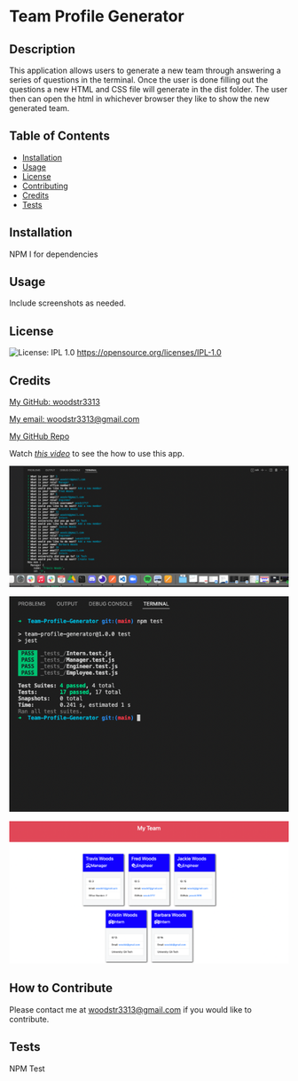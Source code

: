 # Team Profile Generator

## Description
  This application allows users to generate a new team through answering a series of questions in the terminal. Once the user is done filling out the questions a new HTML and CSS file will generate in the dist folder. The user then can open the html in whichever browser they like to show the new generated team. 

## Table of Contents 

- [Installation](#installation)
- [Usage](#usage)
- [License](#license)
- [Contributing](#repo)
- [Credits](#credits)
- [Tests](#test)

## Installation
  NPM I for dependencies

## Usage
  
Include screenshots as needed.

## License
![License: IPL 1.0](https://img.shields.io/badge/License-IPL_1.0-blue.svg)
https://opensource.org/licenses/IPL-1.0

## Credits

[My GitHub: woodstr3313](https://github.com/woodstr3313)

[My email: woodstr3313@gmail.com](email:woodstr3313@gmail.com)

[My GitHub Repo](https://github.com/woodstr3313/Team-Profile-Generator)

Watch *[this video](https://drive.google.com/file/d/13Nm7C-DwHhNzY5Uy1aBkzGjwxMesjBr7/view)* to see the how to use this app.

![Terminal Questions](./assets/images/Terminal%20Questions.png)

![Tests](./assets/images/Tests.png)

![Updated HTML](./assets/images/Updated%20HTML.png)

## How to Contribute
  Please contact me at woodstr3313@gmail.com if you would like to contribute.

## Tests
NPM Test
